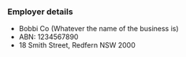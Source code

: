 ### Employer details

- Bobbi Co (Whatever the name of the business is)
- ABN: 1234567890
- 18 Smith Street, Redfern NSW 2000

